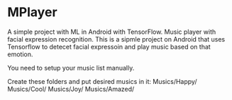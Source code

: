 # MPlayer
A simple project with ML in Android with TensorFlow. Music player with facial expression recognition.
This is a sipmle project on Android that uses Tensorflow to detecet facial expressoin and play music based on that emotion.

You need to setup your music list manually.

Create these folders and put desired musics in it:
  Musics/Happy/
  Musics/Cool/
  Musics/Joy/
  Musics/Amazed/
